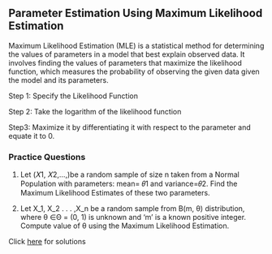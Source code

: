 ## Parameter Estimation Using Maximum Likelihood Estimation

Maximum Likelihood Estimation (MLE) is a statistical method for determining the values of parameters in a model that best explain observed data.
It involves finding the values of parameters that maximize the likelihood function, which measures the probability of observing the given data given the model and its parameters. 

Step 1: Specify the Likelihood Function

Step 2: Take the logarithm of the likelihood function

Step3: Maximize it by differentiating it with respect to the parameter and equate it to 0.

### Practice Questions

1. Let (𝑋1, 𝑋2,…,)be a random sample of size n taken from a Normal Population with
parameters: mean= 𝜃1 and variance=𝜃2. Find the Maximum Likelihood Estimates of
these two parameters.

2. Let X_1, X_2 . . . ,X_n be a random sample from B(m, θ) distribution, where θ ∈Θ =
(0, 1) is unknown and ‘m’ is a known positive integer. Compute value of θ using the
Maximum Likelihood Estimation.

Click [here](https://github.com/aarushijain-24/Parameter-Estimation-Using-Maximum-Likelihood-Estimation/blob/main/Maximum%20Likelihood%20Estimation.pdf) for solutions
